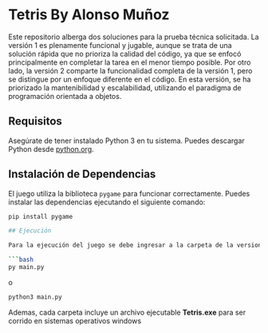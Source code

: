 # Tetris By Alonso Muñoz

Este repositorio alberga dos soluciones para la prueba técnica solicitada. La versión 1 es plenamente funcional y jugable, aunque se trata de una solución rápida que no prioriza la calidad del código, ya que se enfocó principalmente en completar la tarea en el menor tiempo posible. Por otro lado, la versión 2 comparte la funcionalidad completa de la versión 1, pero se distingue por un enfoque diferente en el código. En esta versión, se ha priorizado la mantenibilidad y escalabilidad, utilizando el paradigma de programación orientada a objetos.

## Requisitos

Asegúrate de tener instalado Python 3 en tu sistema. Puedes descargar Python desde [python.org](https://www.python.org/downloads/).

## Instalación de Dependencias

El juego utiliza la biblioteca `pygame` para funcionar correctamente. Puedes instalar las dependencias ejecutando el siguiente comando:

```bash
pip install pygame

## Ejecución

Para la ejecución del juego se debe ingresar a la carpeta de la version que se quiera correr y ejecutar el siguiente comando:

```bash
py main.py
```
o

```bash
python3 main.py
```
Ademas, cada carpeta incluye un archivo ejecutable **Tetris.exe** para ser corrido en sistemas operativos windows